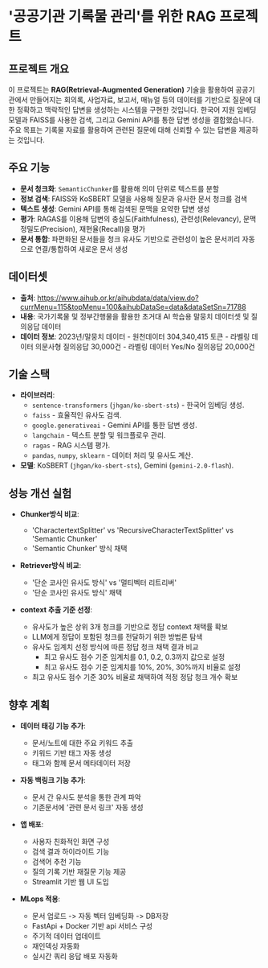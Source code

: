 # '공공기관 기록물 관리'를 위한 RAG 프로젝트

## 프로젝트 개요

이 프로젝트는 **RAG(Retrieval-Augmented Generation)** 기술을 활용하여 공공기관에서 만들어지는 회의록, 사업자료, 보고서, 매뉴얼 등의 데이터를 기반으로 질문에 대한 정확하고 맥락적인 답변을 생성하는 시스템을 구현한 것입니다. 한국어 지원 임베딩 모델과 FAISS를 사용한 검색, 그리고 Gemini API를 통한 답변 생성을 결합했습니다. 주요 목표는 기록물 자료를 활용하여 관련된 질문에 대해 신뢰할 수 있는 답변을 제공하는 것입니다.

## 주요 기능

- **문서 청크화**: `SemanticChunker`를 활용해 의미 단위로 텍스트를 분할
- **정보 검색**: FAISS와 KoSBERT 모델을 사용해 질문과 유사한 문서 청크를 검색
- **텍스트 생성**: Gemini API를 통해 검색된 문맥을 요약한 답변 생성
- **평가**: RAGAS를 이용해 답변의 충실도(Faithfulness), 관련성(Relevancy), 문맥 정밀도(Precision), 재현율(Recall)을 평가
- **문서 통합**: 파편화된 문서들을 청크 유사도 기반으로 관련성이 높은 문서끼리 자동으로 연결/통합하여 새로운 문서 생성

## 데이터셋

- **출처**: https://www.aihub.or.kr/aihubdata/data/view.do?currMenu=115&topMenu=100&aihubDataSe=data&dataSetSn=71788
- **내용**: 국가기록물 및 정부간행물을 활용한 초거대 AI 학습용 말뭉치 데이터셋 및 질의응답 데이터
- **데이터 정보**: 2023년/말뭉치 데이터 - 원천데이터 304,340,415 토큰 - 라벨링 데이터 의문사형 질의응답 30,000건 - 라벨링 데이터 Yes/No 질의응답 20,000건

## 기술 스택

- **라이브러리**:
  - `sentence-transformers` (`jhgan/ko-sbert-sts`) - 한국어 임베딩 생성.
  - `faiss` - 효율적인 유사도 검색.
  - `google.generativeai` - Gemini API를 통한 답변 생성.
  - `langchain` - 텍스트 분할 및 워크플로우 관리.
  - `ragas` - RAG 시스템 평가.
  - `pandas`, `numpy`, `sklearn` - 데이터 처리 및 유사도 계산.
- **모델**: KoSBERT (`jhgan/ko-sbert-sts`), Gemini (`gemini-2.0-flash`).

## 성능 개선 실험

- **Chunker방식 비교**:
  - 'CharactertextSplitter' vs 'RecursiveCharacterTextSplitter' vs 'Semantic Chunker'
  - 'Semantic Chunker' 방식 채택
 
- **Retriever방식 비교**:
  - '단순 코사인 유사도 방식' vs '멀티벡터 리트리버'
  - '단순 코사인 유사도 방식' 채택

- **context 추출 기준 선정**:
  - 유사도가 높은 상위 3개 청크를 기반으로 정답 context 채택률 확보
  - LLM에게 정답이 포함된 청크를 전달하기 위한 방법론 탐색
  - 유사도 임계치 선정 방식에 따른 정답 청크 채택 결과 비교 
    - 최고 유사도 점수 기준 임계치를 0.1, 0.2, 0.3까지 값으로 설정
    - 최고 유사도 점수 기준 임계치를 10%, 20%, 30%까지 비율로 설정
  - 최고 유사도 점수 기준 30% 비율로 채택하여 적정 정답 청크 개수 확보

## 향후 계획

- **데이터 태깅 기능 추가**:
  - 문서/노트에 대한 주요 키워드 추출
  - 키워드 기반 태그 자동 생성
  - 태그와 함께 문서 메타데이터 저장
 
- **자동 백링크 기능 추가**:
  - 문서 간 유사도 분석을 통한 관계 파악
  - 기존문서에 '관련 문서 링크' 자동 생성

- **앱 배포**:
  - 사용자 친화적인 화면 구성
  - 검색 결과 하이라이트 기능
  - 검색어 추천 기능
  - 질의 기록 기반 재질문 기능 제공
  - Streamlit 기반 웹 UI 도입

- **MLops 적용**:
  - 문서 업로드 -> 자동 벡터 임베딩화 -> DB저장
  - FastApi + Docker 기반 api 서비스 구성
  - 주기적 데이터 업데이트
  - 재인덱싱 자동화
  - 실시간 쿼리 응답 배포 자동화

